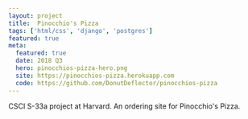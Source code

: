 ```yaml
---
layout: project
title:  Pinocchio's Pizza
tags: ['html/css', 'django', 'postgres']
featured: true
meta:
  featured: true
  date: 2018 Q3
  hero: pinocchios-pizza-hero.png
  site: https://pinocchios-pizza.herokuapp.com
  code: https://github.com/DonutDeflector/pinocchios-pizza
---
```


CSCI S-33a project at Harvard. An ordering site for Pinocchio's Pizza.